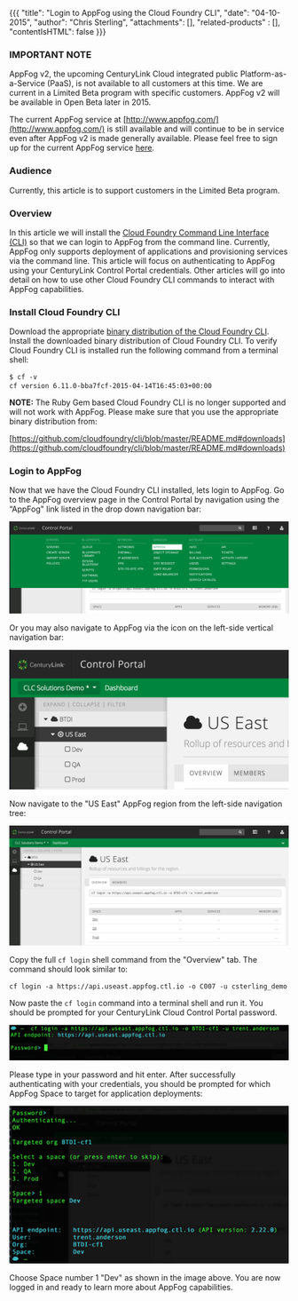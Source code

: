 {{{
  "title": "Login to AppFog using the Cloud Foundry CLI",
  "date": "04-10-2015",
  "author": "Chris Sterling",
  "attachments": [],
  "related-products" : [],
  "contentIsHTML": false
}}}

### IMPORTANT NOTE

AppFog v2, the upcoming CenturyLink Cloud integrated public Platform-as-a-Service (PaaS), is not available to all customers at this time. We are current in a Limited Beta program with specific customers. AppFog v2 will be available in Open Beta later in 2015.

The current AppFog service at [http://www.appfog.com/](http://www.appfog.com/) is still available and will continue to be in service even after AppFog v2 is made generally available. Please feel free to sign up for the current AppFog service [here](https://console.appfog.com/signup).

### Audience

Currently, this article is to support customers in the Limited Beta program.

### Overview

In this article we will install the [Cloud Foundry Command Line Interface (CLI)](https://github.com/cloudfoundry/cli/) so that we can login to AppFog from the command line. Currently, AppFog only supports deployment of applications and provisioning services via the command line. This article will focus on authenticating to AppFog using your CenturyLink Control Portal credentials. Other articles will go into detail on how to use other Cloud Foundry CLI commands to interact with AppFog capabilities.

### Install Cloud Foundry CLI

Download the appropriate [binary distribution of the Cloud Foundry CLI](https://github.com/cloudfoundry/cli/blob/master/README.md#downloads). Install the downloaded binary distribution of Cloud Foundry CLI. To verify Cloud Foundry CLI is installed run the following command from a terminal shell:

```
$ cf -v
cf version 6.11.0-bba7fcf-2015-04-14T16:45:03+00:00
```

**NOTE:** The Ruby Gem based Cloud Foundry CLI is no longer supported and will not work with AppFog. Please make sure that you use the appropriate binary distribution from:

[https://github.com/cloudfoundry/cli/blob/master/README.md#downloads](https://github.com/cloudfoundry/cli/blob/master/README.md#downloads)

### Login to AppFog

Now that we have the Cloud Foundry CLI installed, lets login to AppFog. Go to the AppFog overview page in the Control Portal by navigation using the “AppFog" link listed in the drop down navigation bar:

![AppFog in Dropdown Navigation](../images/appfog-in-dropdown-nav.png)

Or you may also navigate to AppFog via the icon on the left-side vertical navigation bar:

![AppFog icon in Vertical Navigation](../images/appfog-icon-nav.png)

Now navigate to the "US East" AppFog region from the left-side navigation tree:

![AppFog Organization Overview in US East Region](../images/appfog-org-overview.png)

Copy the full `cf login` shell command from the "Overview" tab. The command should look similar to:

```
cf login -a https://api.useast.appfog.ctl.io -o C007 -u csterling_demo
```

Now paste the `cf login` command into a terminal shell and run it. You should be prompted for your CenturyLink Cloud Control Portal password.

![AppFog Login Prompt](../images/cf-cli-login-prompt.png)

Please type in your password and hit enter. After successfully authenticating with your credentials, you should be prompted for which AppFog Space to target for application deployments:

![AppFog Space Target Prompt](../images/cf-cli-space-prompt.png)

Choose Space number 1 "Dev" as shown in the image above. You are now logged in and ready to learn more about AppFog capabilities.
